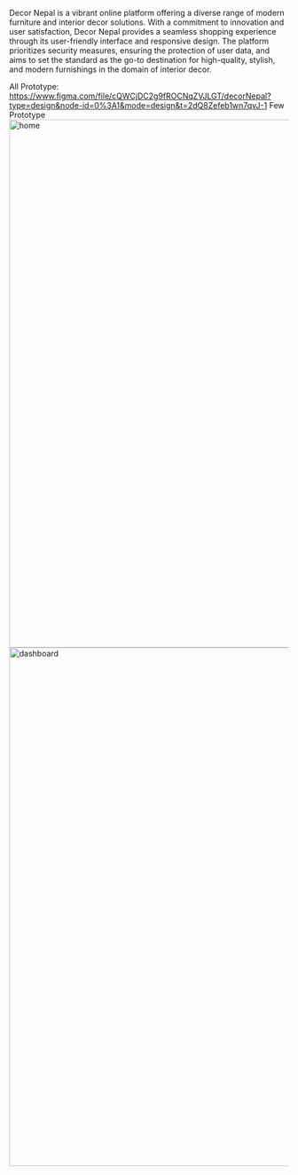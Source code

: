 Decor Nepal is a vibrant online platform offering a diverse range of modern furniture and interior decor solutions. 
With a commitment to innovation and user satisfaction, Decor Nepal provides a seamless shopping experience through its
user-friendly interface and responsive design. The platform prioritizes security measures, ensuring the protection of user data,
and aims to set the standard as the go-to destination for high-quality, stylish, and modern
furnishings in the domain of interior decor. 

All Prototype: https://www.figma.com/file/cQWCjDC2g9fROCNqZVJLGT/decorNepal?type=design&node-id=0%3A1&mode=design&t=2dQ8Zefeb1wn7qvJ-1
Few Prototype
<img width="952" alt="home" src="https://github.com/bibhakta21/WebDevelopment_Assignment/assets/90818271/695f4d2f-8cfd-41d0-80e4-6b15bb39519d">
<img width="935" alt="dashboard" src="https://github.com/bibhakta21/WebDevelopment_Assignment/assets/90818271/3106efb4-687f-49af-93af-4a89bc173d5d">


